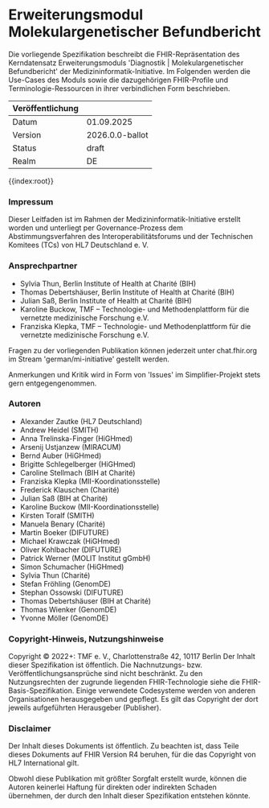 # Erweiterungsmodul Molekulargenetischer Befundbericht



Die vorliegende Spezifikation beschreibt die FHIR-Repräsentation des Kerndatensatz Erweiterungsmoduls 'Diagnostik | Molekulargenetischer Befundbericht' der Medizininformatik-Initiative. Im Folgenden werden die Use-Cases des Moduls sowie die dazugehörigen FHIR-Profile und Terminologie-Ressourcen in ihrer verbindlichen Form beschrieben.

|Veröffentlichung|     |
|---------|--------------|
|  Datum  | 01.09.2025  |
|  Version| 2026.0.0-ballot        |
|  Status | draft       |
|  Realm  | DE           |



{{index:root}}

### Impressum
Dieser Leitfaden ist im Rahmen der Medizininformatik-Initiative erstellt worden und unterliegt per Governance-Prozess dem Abstimmungsverfahren des Interoperabilitätsforums und der Technischen Komitees (TCs) von HL7 Deutschland e. V.  

### Ansprechpartner
* Sylvia Thun, Berlin Institute of Health at Charité (BIH)
* Thomas Debertshäuser, Berlin Institute of Health at Charité (BIH)
* Julian Saß, Berlin Institute of Health at Charité (BIH)
* Karoline Buckow, TMF – Technologie- und Methodenplattform für 
die vernetzte medizinische Forschung e.V.
* Franziska Klepka, TMF – Technologie- und Methodenplattform für 
die vernetzte medizinische Forschung e.V.

Fragen zu der vorliegenden Publikation können jederzeit unter chat.fhir.org im Stream 'german/mi-initiative' gestellt werden.

Anmerkungen und Kritik wird in Form von 'Issues' im Simplifier-Projekt stets gern entgegengenommen.</br>  

### Autoren
* Alexander Zautke (HL7 Deutschland)
* Andrew Heidel (SMITH)
* Anna Trelinska-Finger (HiGHmed)
* Arsenij Ustjanzew (MIRACUM)
* Bernd Auber (HiGHmed)
* Brigitte Schlegelberger (HiGHmed)
* Caroline Stellmach (BIH at Charité)
* Franziska Klepka (MII-Koordinationsstelle)
* Frederick Klauschen (Charité)
* Julian Saß (BIH at Charité)
* Karoline Buckow (MII-Koordinationsstelle)
* Kirsten Toralf (SMITH)
* Manuela Benary (Charité)	
* Martin Boeker (DIFUTURE)
* Michael Krawczak (HiGHmed)
* Oliver Kohlbacher (DIFUTURE)
* Patrick Werner (MOLIT Institut gGmbH)
* Simon Schumacher (HiGHmed)
* Sylvia Thun (Charité)
* Stefan Fröhling (GenomDE)
* Stephan Ossowski (DIFUTURE)
* Thomas Debertshäuser (BIH at Charité)
* Thomas Wienker (GenomDE)
* Yvonne Möller (GenomDE)

### Copyright-Hinweis, Nutzungshinweise
Copyright © 2022+: TMF e. V., Charlottenstraße 42, 10117 Berlin
Der Inhalt dieser Spezifikation ist öffentlich. Die Nachnutzungs- bzw. Veröffentlichungsansprüche sind nicht beschränkt.
Zu den Nutzungsrechten der zugrunde liegenden FHIR-Technologie siehe die FHIR-Basis-Spezifikation.
Einige verwendete Codesysteme werden von anderen Organisationen herausgegeben und gepflegt. Es gilt das Copyright der dort jeweils aufgeführten Herausgeber (Publisher).</br> 

### Disclaimer
Der Inhalt dieses Dokuments ist öffentlich. Zu beachten ist, dass Teile dieses Dokuments auf FHIR Version R4 beruhen, für die das Copyright von HL7 International gilt.

Obwohl diese Publikation mit größter Sorgfalt erstellt wurde, können die Autoren keinerlei Haftung für direkten oder indirekten Schaden übernehmen, der durch den Inhalt dieser Spezifikation entstehen könnte.  

